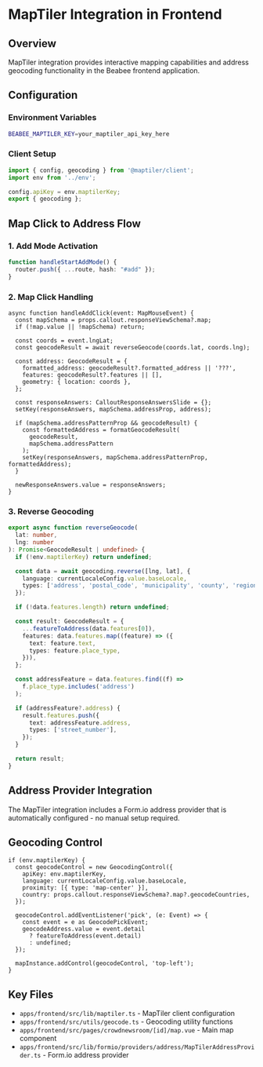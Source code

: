 # MapTiler Integration in Frontend

## Overview

MapTiler integration provides interactive mapping capabilities and address geocoding functionality in the Beabee frontend application.

## Configuration

### Environment Variables

```bash
BEABEE_MAPTILER_KEY=your_maptiler_api_key_here
```

### Client Setup

```typescript:apps/frontend/src/lib/maptiler.ts
import { config, geocoding } from '@maptiler/client';
import env from '../env';

config.apiKey = env.maptilerKey;
export { geocoding };
```

## Map Click to Address Flow

### 1. Add Mode Activation

```typescript
function handleStartAddMode() {
  router.push({ ...route, hash: "#add" });
}
```

### 2. Map Click Handling

```typescript:apps/frontend/src/pages/crowdnewsroom/[id]/map.vue
async function handleAddClick(event: MapMouseEvent) {
  const mapSchema = props.callout.responseViewSchema?.map;
  if (!map.value || !mapSchema) return;

  const coords = event.lngLat;
  const geocodeResult = await reverseGeocode(coords.lat, coords.lng);

  const address: GeocodeResult = {
    formatted_address: geocodeResult?.formatted_address || '???',
    features: geocodeResult?.features || [],
    geometry: { location: coords },
  };

  const responseAnswers: CalloutResponseAnswersSlide = {};
  setKey(responseAnswers, mapSchema.addressProp, address);

  if (mapSchema.addressPatternProp && geocodeResult) {
    const formattedAddress = formatGeocodeResult(
      geocodeResult,
      mapSchema.addressPattern
    );
    setKey(responseAnswers, mapSchema.addressPatternProp, formattedAddress);
  }

  newResponseAnswers.value = responseAnswers;
}
```

### 3. Reverse Geocoding

```typescript:apps/frontend/src/utils/geocode.ts
export async function reverseGeocode(
  lat: number,
  lng: number
): Promise<GeocodeResult | undefined> {
  if (!env.maptilerKey) return undefined;

  const data = await geocoding.reverse([lng, lat], {
    language: currentLocaleConfig.value.baseLocale,
    types: ['address', 'postal_code', 'municipality', 'county', 'region'],
  });

  if (!data.features.length) return undefined;

  const result: GeocodeResult = {
    ...featureToAddress(data.features[0]),
    features: data.features.map((feature) => ({
      text: feature.text,
      types: feature.place_type,
    })),
  };

  const addressFeature = data.features.find((f) =>
    f.place_type.includes('address')
  );

  if (addressFeature?.address) {
    result.features.push({
      text: addressFeature.address,
      types: ['street_number'],
    });
  }

  return result;
}
```

## Address Provider Integration

The MapTiler integration includes a Form.io address provider that is automatically configured - no manual setup required.

## Geocoding Control

```typescript:apps/frontend/src/pages/crowdnewsroom/[id]/map.vue
if (env.maptilerKey) {
  const geocodeControl = new GeocodingControl({
    apiKey: env.maptilerKey,
    language: currentLocaleConfig.value.baseLocale,
    proximity: [{ type: 'map-center' }],
    country: props.callout.responseViewSchema?.map?.geocodeCountries,
  });

  geocodeControl.addEventListener('pick', (e: Event) => {
    const event = e as GeocodePickEvent;
    geocodeAddress.value = event.detail
      ? featureToAddress(event.detail)
      : undefined;
  });

  mapInstance.addControl(geocodeControl, 'top-left');
}
```

## Key Files

- `apps/frontend/src/lib/maptiler.ts` - MapTiler client configuration
- `apps/frontend/src/utils/geocode.ts` - Geocoding utility functions
- `apps/frontend/src/pages/crowdnewsroom/[id]/map.vue` - Main map component
- `apps/frontend/src/lib/formio/providers/address/MapTilerAddressProvider.ts` - Form.io address provider
